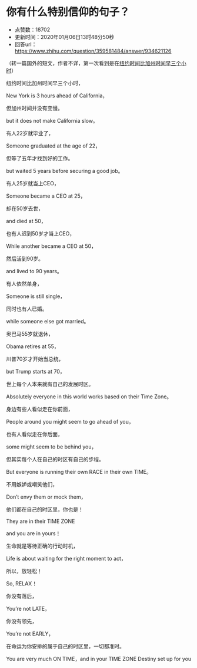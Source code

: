 # 你有什么特别信仰的句子？
- 点赞数：18702
- 更新时间：2020年01月06日13时48分50秒
- 回答url：https://www.zhihu.com/question/359581484/answer/934621126
<body>
 <p data-pid="NJtPG6UT">（转一篇国外的短文，作者不详，第一次看到是在<a href="https://link.zhihu.com/?target=http%3A//www.sohu.com/a/137622886_273356" class=" wrap external" target="_blank" rel="nofollow noreferrer">纽约时间比加州时间早三个小时</a>）</p>
 <p data-pid="pXP38dVx">纽约时间比加州时间早三个小时，</p>
 <p data-pid="bq6I2GEy">New York is 3 hours ahead of California，</p>
 <p data-pid="NBIh2bwZ">但加州时间并没有变慢。</p>
 <p data-pid="IUJccgk0">but it does not make California slow。</p>
 <p data-pid="P0lp4AU8">有人22岁就毕业了，</p>
 <p data-pid="igNkUFek">Someone graduated at the age of 22，</p>
 <p data-pid="Idpex9ZZ">但等了五年才找到好的工作。</p>
 <p data-pid="B1hTDBO_">but waited 5 years before securing a good job。</p>
 <p data-pid="9jH-rlx7">有人25岁就当上CEO，</p>
 <p data-pid="wFzgCY2V">Someone became a CEO at 25，</p>
 <p data-pid="6hgEfl_H">却在50岁去世，</p>
 <p data-pid="dn88T9bB">and died at 50，</p>
 <p data-pid="148v8s5y">也有人迟到50岁才当上CEO，</p>
 <p data-pid="DGP4uzxg">While another became a CEO at 50，</p>
 <p data-pid="7n3LVH7k">然后活到90岁。</p>
 <p data-pid="TUDQhnLz">and lived to 90 years。</p>
 <p data-pid="-9fhzFF4">有人依然单身，</p>
 <p data-pid="qP_COsIF">Someone is still single，</p>
 <p data-pid="xg1ID0T6">同时也有人已婚。</p>
 <p data-pid="4r_jfUtu">while someone else got married。</p>
 <p data-pid="Ssl30Svl">奥巴马55岁就退休，</p>
 <p data-pid="h_TocVvP">Obama retires at 55，</p>
 <p data-pid="iAHRXGjl">川普70岁才开始当总统，</p>
 <p data-pid="sZA0-duk">but Trump starts at 70，</p>
 <p data-pid="wR7TIZQP">世上每个人本来就有自己的发展时区。</p>
 <p data-pid="rYPSmOdv">Absolutely everyone in this world works based on their Time Zone。</p>
 <p data-pid="c_Yszrzg">身边有些人看似走在你前面，</p>
 <p data-pid="VdC0M_EA">People around you might seem to go ahead of you，</p>
 <p data-pid="o9zJkWE0">也有人看似走在你后面，</p>
 <p data-pid="Sdl4umxz">some might seem to be behind you，</p>
 <p data-pid="-92SO6tb">但其实每个人在自己的时区有自己的步程。</p>
 <p data-pid="xGJuk8ca">But everyone is running their own RACE in their own TIME。</p>
 <p data-pid="eGGKricr">不用嫉妒或嘲笑他们，</p>
 <p data-pid="gcGCbbRg">Don’t envy them or mock them，</p>
 <p data-pid="iBlTmMTu">他们都在自己的时区里，你也是！</p>
 <p data-pid="ZSzO_T4m">They are in their TIME ZONE</p>
 <p data-pid="gNqzy8zL">and you are in yours！</p>
 <p data-pid="59YaBbJ9">生命就是等待正确的行动时机，</p>
 <p data-pid="8onz3Zve">Life is about waiting for the right moment to act，</p>
 <p data-pid="E8Zo8H-W">所以，放轻松！</p>
 <p data-pid="yM2OPC_Y">So, RELAX！</p>
 <p data-pid="nIjDW2mA">你没有落后，</p>
 <p data-pid="oznj_Xk2">You’re not LATE，</p>
 <p data-pid="zjJPyvjD">你没有领先，</p>
 <p data-pid="28fbcZ1u">You’re not EARLY，</p>
 <p data-pid="OkeWtSqy">在命运为你安排的属于自己的时区里，一切都准时。</p>
 <p data-pid="z1v7oBGn">You are very much ON TIME，and in your TIME ZONE Destiny set up for you</p>
</body>